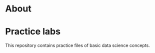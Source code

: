 # About

<h1> Practice labs </h1>

<p> This repository contains practice files of basic data science concepts. </p>
